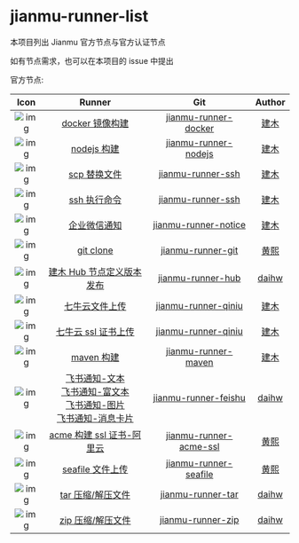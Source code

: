 # jianmu-runner-list

本项目列出 Jianmu 官方节点与官方认证节点

如有节点需求，也可以在本项目的 issue 中提出

官方节点:

|                                                                        Icon                                                                        |                                                                                                                                     Runner                                                                                                                                     |                                          Git                                          |                 Author                 |
| :------------------------------------------------------------------------------------------------------------------------------------------------: | :----------------------------------------------------------------------------------------------------------------------------------------------------------------------------------------------------------------------------------------------------------------------------: | :-----------------------------------------------------------------------------------: | :------------------------------------: |
| ![img](https://img.jianmu.run/node-definition/icon/FvWtndEdOK9WmEc8WCmvKLYpy2Xv?imageView2/2/w/30/h/30/interlace/1/q/100%7CroundPic/radius/!25.5p) |                                                                                                         [docker 镜像构建](https://hub.jianmu.run/_/docker_image_build)                                                                                                         |   [jianmu-runner-docker](https://gitee.com/jianmu-runners/jianmu-runner-docker.git)   |       [建木](https://jianmu.dev)       |
| ![img](https://img.jianmu.run/node-definition/icon/FpON0edVLhS5j3Kgvs9i-rwljruu?imageView2/2/w/30/h/30/interlace/1/q/100%7CroundPic/radius/!25.5p) |                                                                                                              [nodejs 构建](https://hub.jianmu.run/_/nodejs_build)                                                                                                              |   [jianmu-runner-nodejs](https://gitee.com/jianmu-runners/jianmu-runner-nodejs.git)   |       [建木](https://jianmu.dev)       |
| ![img](https://img.jianmu.run/node-definition/icon/FuR2Q_RwpR-J1vBT5vQ9nhl3cRGG?imageView2/2/w/30/h/30/interlace/1/q/100%7CroundPic/radius/!25.5p) |                                                                                                              [scp 替换文件](https://hub.jianmu.run/_/scp_resouce)                                                                                                              |      [jianmu-runner-ssh](https://gitee.com/jianmu-runners/jianmu-runner-ssh.git)      |       [建木](https://jianmu.dev)       |
| ![img](https://img.jianmu.run/node-definition/icon/FuR2Q_RwpR-J1vBT5vQ9nhl3cRGG?imageView2/2/w/30/h/30/interlace/1/q/100%7CroundPic/radius/!25.5p) |                                                                                                                [ssh 执行命令](https://hub.jianmu.run/_/ssh_cmd)                                                                                                                |      [jianmu-runner-ssh](https://gitee.com/jianmu-runners/jianmu-runner-ssh.git)      |       [建木](https://jianmu.dev)       |
| ![img](https://img.jianmu.run/node-definition/icon/Fm-mFNmB-yLjzHprqYzStHx12E0t?imageView2/2/w/30/h/30/interlace/1/q/100%7CroundPic/radius/!25.5p) |                                                                                                              [企业微信通知](https://hub.jianmu.run/_/qywx_notice)                                                                                                              |   [jianmu-runner-notice](https://gitee.com/jianmu-runners/jianmu-runner-notice.git)   |       [建木](https://jianmu.dev)       |
| ![img](https://img.jianmu.run/node-definition/icon/FikR5g_gILRZjr-olpMqypjhfuj3?imageView2/2/w/30/h/30/interlace/1/q/100%7CroundPic/radius/!25.5p) |                                                                                                                [git clone](https://hub.jianmu.run/_/git_clone)                                                                                                                 |      [jianmu-runner-git](https://gitee.com/jianmu-runners/jianmu-runner-git.git)      |   [黄熙](https://gitee.com/canon_xi)   |
| ![img](https://img.jianmu.run/node-definition/icon/FuldakfWy16et8gfoLhrhqjmrFgA?imageView2/2/w/30/h/30/interlace/1/q/100%7CroundPic/radius/!25.5p) |                                                                                                       [建木 Hub 节点定义版本发布](https://hub.jianmu.run/_/hub_publish)                                                                                                        |      [jianmu-runner-hub](https://gitee.com/jianmu-runners/jianmu-runner-hub.git)      | [daihw](https://gitee.com/generations) |
| ![img](https://img.jianmu.run/node-definition/icon/FjLa8W_mgaQc6ZuZ_JccCyxY4wDr?imageView2/2/w/30/h/30/interlace/1/q/100%7CroundPic/radius/!25.5p) |                                                                                                            [七牛云文件上传](https://hub.jianmu.run/_/qiniu_upload)                                                                                                             |    [jianmu-runner-qiniu](https://gitee.com/jianmu-runners/jianmu-runner-qiniu.git)    |       [建木](https://jianmu.dev)       |
| ![img](https://img.jianmu.run/node-definition/icon/FjLa8W_mgaQc6ZuZ_JccCyxY4wDr?imageView2/2/w/30/h/30/interlace/1/q/100%7CroundPic/radius/!25.5p) |                                                                                                        [七牛云 ssl 证书上传](https://hub.jianmu.run/_/qiniu_ssl_upload)                                                                                                        |    [jianmu-runner-qiniu](https://gitee.com/jianmu-runners/jianmu-runner-qiniu.git)    |       [建木](https://jianmu.dev)       |
| ![img](https://img.jianmu.run/node-definition/icon/FjIcOhP7DXyU8LfuoqkQ96hK7itw?imageView2/2/w/30/h/30/interlace/1/q/100%7CroundPic/radius/!25.5p) |                                                                                                               [maven 构建](https://hub.jianmu.run/_/maven_build)                                                                                                               |    [jianmu-runner-maven](https://gitee.com/jianmu-runners/jianmu-runner-maven.git)    |       [建木](https://jianmu.dev)       |
| ![img](https://img.jianmu.run/node-definition/icon/FhaFsSZDMEklnTnzLc1qcj1IWXH5?imageView2/2/w/30/h/30/interlace/1/q/100%7CroundPic/radius/!25.5p) | [飞书通知-文本](https://hub.jianmu.run/_/feishu_notice_text) <br> [飞书通知-富文本](https://hub.jianmu.run/_/feishu_notice_post) <br>[飞书通知-图片](https://hub.jianmu.run/_/feishu_notice_image) <br>[飞书通知-消息卡片](https://hub.jianmu.run/_/feishu_notice_interactive) |   [jianmu-runner-feishu](https://gitee.com/jianmu-runners/jianmu-runner-feishu.git)   | [daihw](https://gitee.com/generations) |
| ![img](https://img.jianmu.run/node-definition/icon/FhJotcreNFwAAio6zF-d75-zuCCf?imageView2/2/w/30/h/30/interlace/1/q/100%7CroundPic/radius/!25.5p) |                                                                                                     [acme 构建 ssl 证书-阿里云](https://hub.jianmu.run/_/acme_ssl_aliyun)                                                                                                      | [jianmu-runner-acme-ssl](https://gitee.com/jianmu-runners/jianmu-runner-acme-ssl.git) |   [黄熙](https://gitee.com/canon_xi)   |
| ![img](https://img.jianmu.run/node-definition/icon/FjG9eU2DVdG-5eC9DUQ_juPkyie2?imageView2/2/w/30/h/30/interlace/1/q/100%7CroundPic/radius/!25.5p) |                                                                                                          [seafile 文件上传](https://hub.jianmu.run/_/seafile_upload)                                                                                                           |  [jianmu-runner-seafile](https://gitee.com/jianmu-runners/jianmu-runner-seafile.git)  |   [黄熙](https://gitee.com/canon_xi)   |
| ![img](https://img.jianmu.run/node-definition/icon/Fk5hx9DxszYY8DFuHeRW8TaJxPlu?imageView2/2/w/30/h/30/interlace/1/q/100%7CroundPic/radius/!25.5p) |                                                                                                             [tar 压缩/解压文件](https://hub.jianmu.run/_/pack_tar)                                                                                                             |      [jianmu-runner-tar](https://gitee.com/jianmu-runners/jianmu-runner-tar.git)      | [daihw](https://gitee.com/generations) |
| ![img](https://img.jianmu.run/node-definition/icon/FjyC_qHh_xVe2B3Ey4Iaw-Arfebv?imageView2/2/w/30/h/30/interlace/1/q/100%7CroundPic/radius/!25.5p) |                                                                                                             [zip 压缩/解压文件](https://hub.jianmu.run/_/pack_zip)                                                                                                             |      [jianmu-runner-zip](https://gitee.com/jianmu-runners/jianmu-runner-zip.git)      | [daihw](https://gitee.com/generations) |

